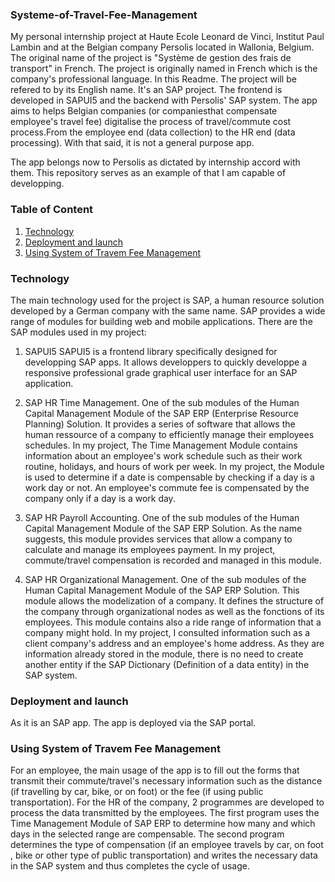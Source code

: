 ### Systeme-of-Travel-Fee-Management
My personal internship project at Haute Ecole Leonard de Vinci, Institut Paul Lambin and at the Belgian company Persolis located in Wallonia, Belgium. The original name of the project is "Système de gestion des frais de transport" in French. The project is originally named in French which is the company's professional language. In this Readme. The project will be refered to by its English name. It's an SAP project. The frontend is developed in SAPUI5 and the backend with Persolis' SAP system. The app aims to helps Belgian companies (or companiesthat compensate employee's travel fee) digitalise the process of travel/commute cost process.From the employee end (data collection) to the HR end (data processing). With that said, it is not a general purpose app. 

The app belongs now to Persolis as dictated by internship accord with them. This repository serves as an example of that I am capable of developping. 

### Table of Content
1. [Technology](#Technology)
2. [Deployment and launch](#Deployment-and-launch)
3. [Using System of Travem Fee Management](#Using-System-of-Travel-Fee-Management)

### Technology
The main technology used for the project is SAP, a human resource solution developed by a German company with the same name. SAP provides a wide range of modules for building web and mobile applications. There are the SAP modules used in my project: 

1. SAPUI5
SAPUI5 is a frontend library specifically designed for developping SAP apps. It allows developpers to quickly developpe a responsive professional grade graphical user interface for an SAP application.

2. SAP HR Time Management.
One of the sub modules of the Human Capital Management Module of the SAP ERP (Enterprise Resource Planning) Solution. It provides a series of software that allows the human ressource of a company to efficiently manage their employees schedules. In my project, The Time Management Module contains information about an employee's work schedule such as their work routine, holidays, and hours of work per week. In my project, the Module is used to determine if a date is compensable by checking if a day is a work day or not. An employee's commute fee is compensated by the company only if a day is a work day. 

3. SAP HR Payroll Accounting.
One of the sub modules of the Human Capital Management Module of the SAP ERP Solution. As the name suggests, this module provides services that allow a company to calculate and manage its employees payment. In my project, commute/travel compensation is recorded and managed in this module. 

4. SAP HR Organizational Management.
One of the sub modules of the Human Capital Management Module of the SAP ERP Solution. This module allows the modelization of a company. It defines the structure of the company through organizational nodes as well as the fonctions of its employees. This module contains also a ride range of information that a company might hold. In my project, I consulted information such as a client company's address and an employee's home address. As they are information already stored in the module, there is no need to create another entity if the SAP Dictionary (Definition of a data entity) in the SAP system.

### Deployment and launch
As it is an SAP app. The app is deployed via the SAP portal. 

### Using System of Travem Fee Management
For an employee, the main usage of the app is to fill out the forms that transmit their commute/travel's necessary information such as the distance (if travelling by car, bike, or on foot) or the fee (if using public transportation).
For the HR of the company, 2 programmes are developed to process the data transmitted by the employees. The first program uses the Time Management Module of SAP ERP to determine how many and which days in the selected range are compensable. The second program determines the type of compensation (if an employee travels by car, on foot , bike or other type of public transportation) and writes the necessary data in the SAP system and thus completes the cycle of usage.




